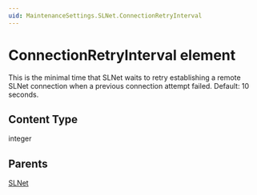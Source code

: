 ```yaml
---
uid: MaintenanceSettings.SLNet.ConnectionRetryInterval
---
```


# ConnectionRetryInterval element

This is the minimal time that SLNet waits to retry establishing a remote SLNet connection when a previous connection attempt failed. Default: 10 seconds.

## Content Type

integer

## Parents

[SLNet](xref:MaintenanceSettings.SLNet)
